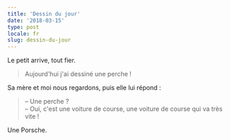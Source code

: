 ```yaml
---
title: 'Dessin du jour'
date: '2018-03-15'
type: post
locale: fr
slug: dessin-du-jour
---
```


Le petit arrive, tout fier.

> Aujourd'hui j'ai dessiné une perche !

<!-- more -->

Sa mère et moi nous regardons, puis elle lui répond :

> – Une perche ?  
> – Oui, c'est une voiture de course, une voiture de course qui va très vite !

Une Porsche.
